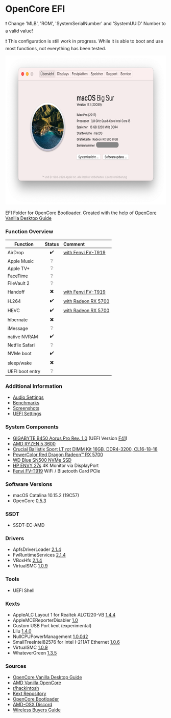 OpenCore EFI
================

:exclamation: Change 'MLB', 'ROM', 'SystemSerialNumber' and 'SystemUUID' Number to a valid value!

:exclamation: This configuration is still work in progress. While it is able to boot and use most functions, not everything has been tested.

<img src="https://github.com/mipxx/OpenCoreEFI/blob/master/Docs/System/System_Info_1.png" width="698" height="465"/>

EFI Folder for OpenCore Bootloader.
Created with the help of [OpenCore Vanilla Desktop Guide](https://khronokernel-2.gitbook.io/opencore-vanilla-desktop-guide/)

### Function Overview

| Function        | Status                   | Comment                 |
| --------------- | :----------------------: | :---------------------- |
| AirDrop         | :heavy_check_mark:       | [with Fenvi FV-T919](https://www.aliexpress.com/item/4000167777406.html) |
| Apple Music     | :grey_question:          |                         |
| Apple TV+       | :grey_question:          |                         |
| FaceTime        | :grey_question:          |                         |
| FileVault 2     | :grey_question:          |                         |
| Handoff         | :heavy_multiplication_x: | [with Fenvi FV-T919](https://www.aliexpress.com/item/4000167777406.html) |
| H.264           | :heavy_check_mark:       | [with Radeon RX 5700](https://github.com/mipxx/OpenCoreEFI/blob/master/Docs/System.md#hardware-encoding)  |
| HEVC            | :heavy_check_mark:       | [with Radeon RX 5700](https://github.com/mipxx/OpenCoreEFI/blob/master/Docs/System.md#hardware-encoding)  |
| hibernate       | :heavy_multiplication_x: |                         |
| iMessage        | :grey_question:          |                         |
| native NVRAM    | :heavy_check_mark:       |                         |
| Netflix Safari  | :grey_question:          |                         |
| NVMe boot       | :heavy_check_mark:       |                         |
| sleep/wake      | :heavy_multiplication_x: |                         |
| UEFI boot entry | :grey_question:          |                         |

### Additional Information

- [Audio Settings](https://github.com/mipxx/OpenCoreEFI/blob/master/Docs/Audio.md)
- [Benchmarks](https://github.com/mipxx/OpenCoreEFI/blob/master/Docs/Benchmark.md)
- [Screenshots](https://github.com/mipxx/OpenCoreEFI/blob/master/Docs/System.md)
- [UEFI Settings](https://github.com/mipxx/OpenCoreEFI/blob/master/Docs/UEFI.md)

### System Components

- [GIGABYTE B450 Aorus Pro Rev. 1.0](https://de.aorus.com/product-detail.php?p=794&t=53&t2=57&t3=121) (UEFI Version [F41](http://download.gigabyte.eu/FileList/BIOS/mb_bios_b450-aorus-pro_f41_n.zip))
- [AMD RYZEN 5 3600](https://www.amd.com/de/products/cpu/amd-ryzen-5-3600)
- [Crucial Ballistix Sport LT rot DIMM Kit 16GB, DDR4-3200, CL16-18-18](https://ballistixgaming.com/products/dram/sport/ballistix-sport-lt-ddr4/ballistix-sport-lt-ddr4-rc.html)
- [PowerColor Red Dragon Radeon™ RX 5700](https://www.powercolor.com/product?id=1565954303)
- [WD Blue SN500 NVMe SSD](https://shop.westerndigital.com/de-de/products/internal-drives/wd-blue-sn500-nvme-ssd#WDS500G1B0C)
- [HP ENVY 27s](https://store.hp.com/GermanyStore/Merch/Product.aspx?id=Y6K73AA&opt=ABB&sel=MTO) 4K Monitor via DisplayPort
- [Fenvi FV-T919](https://www.aliexpress.com/item/4000167777406.html) WiFi / Bluetooth Card PCIe

### Software Versions

- macOS Catalina 10.15.2 (19C57)
- OpenCore [0.5.3](https://github.com/acidanthera/OpenCorePkg/releases/tag/0.5.3)

### SSDT
- SSDT-EC-AMD

### Drivers
- ApfsDriverLoader [2.1.4](https://github.com/acidanthera/AppleSupportPkg/releases/tag/2.1.4)
- FwRuntimeServices [2.1.4](https://github.com/acidanthera/AppleSupportPkg/releases/tag/2.1.4)
- VBoxHfs [2.1.4](https://github.com/acidanthera/AppleSupportPkg/releases/tag/2.1.4)
- VirtualSMC [1.0.9](https://github.com/acidanthera/VirtualSMC/releases/tag/1.0.9)

### Tools
- UEFI Shell

### Kexts
- AppleALC Layout 1 for Realtek ALC1220-VB [1.4.4](https://github.com/acidanthera/AppleALC/releases/tag/1.4.4)
- AppleMCEReporterDisabler [1.0](https://github.com/AMD-OSX/AMD_Vanilla/blob/master/Extra/AppleMCEReporterDisabler.kext.zip)
- Custom USB Port kext (experimental)
- Lilu [1.4.0](https://github.com/acidanthera/Lilu/releases/tag/1.4.0)
- NullCPUPowerManagement [1.0.0d2](https://cdn.discordapp.com/attachments/263757191608139779/643751774666358794/NullCPUPowerManagement.kext.zip)
- SmallTreeIntel82576 for Intel I-211AT Ethernet [1.0.6](https://drive.google.com/file/d/0B5Txx3pb7pgcOG5lSEF2VzFySWM/view)
- VirtualSMC [1.0.9](https://github.com/acidanthera/VirtualSMC/releases/tag/1.0.9)
- WhateverGreen [1.3.5](https://github.com/acidanthera/WhateverGreen/releases/tag/1.3.5)

### Sources
- [OpenCore Vanilla Desktop Guide](https://khronokernel-2.gitbook.io/opencore-vanilla-desktop-guide/)
- [AMD Vanilla OpenCore](https://github.com/AMD-OSX/AMD_Vanilla/tree/opencore)
- [r/hackintosh](https://www.reddit.com/r/hackintosh/)
- [Kext Repository](https://1drv.ms/f/s!AiP7m5LaOED-m-J8-MLJGnOgAqnjGw)
- [OpenCore Bootloader](https://github.com/acidanthera/OpenCorePkg)
- [AMD-OSX Discord](https://discord.gg/EfCYAJW)
- [Wireless Buyers Guide](https://khronokernel-7.gitbook.io/wireless-buyers-guide/)
